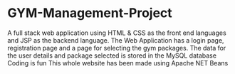 # GYM-Management-Project
A full stack web application using HTML &amp; CSS as the front end languages and JSP as the backend language. The Web Application has a login page, registration page and a page for selecting the gym packages. The data for the user details and package selected is stored in the MySQL database
Coding is fun
This whole website has been made using Apache NET Beans
